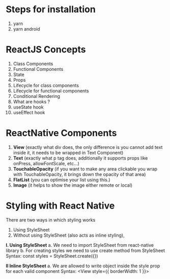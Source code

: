 
# Steps for installation
1. yarn
2. yarn android

# ReactJS Concepts
1. Class Components
2. Functional Components
3. State
4. Props
5. Lifecycle for class components
6. Lifecycle for functional components
7. Conditional Rendering
8. What are hooks ?
9. useState hook
10. useEffect hook

# ReactNative Components
1. **View** (exactly what div does, the only difference is you cannot add text inside it, it needs to be wrapped in Text Component)
2. **Text** (exactly what p tag does, additionally it supports props like onPress, allowFontScale, etc...)
3. **TouchableOpacity** (if you want to make any area clickable you wrap with TouchableOpacity, it brings down the opacity of that area)
4. **FlatList** (you can optimise your list using this.)
5. **Image** (it helps to show the image either remote or local)

# Styling with React Native
There are two ways in which styling works
1. Using StyleSheet
2. Without using StyleSheet (also acts as inline styling),

**I. Using StyleSheet**
	a. We need to import StyleSheet from react-native library
	b. For creating styles we need to use create method from StyleSheet
	Syntax: const styles = StyleSheet.create({})

**II Inline StyleSheet**
	a. We are allowed to write object inside the style prop for each valid component
	Syntax: <View style={{ borderWidth: 1 }}>